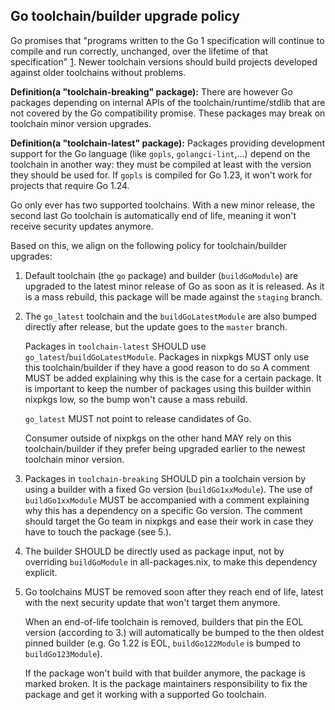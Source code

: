 ## Go toolchain/builder upgrade policy

Go promises that "programs written to the Go 1 specification will continue to compile and run correctly, unchanged, over the lifetime of that specification" [1].
Newer toolchain versions should build projects developed against older toolchains without problems.

**Definition(a "toolchain-breaking" package):**
There are however Go packages depending on internal APIs of the toolchain/runtime/stdlib that are not covered by the Go compatibility promise.
These packages may break on toolchain minor version upgrades.

**Definition(a "toolchain-latest" package):**
Packages providing development support for the Go language (like `gopls`, `golangci-lint`,...) depend on the toolchain in another way: they must be compiled at least with the version they should be used for.
If `gopls` is compiled for Go 1.23, it won't work for projects that require Go 1.24.

Go only ever has two supported toolchains. With a new minor release, the second last Go toolchain is automatically end of life, meaning it won't receive security updates anymore.

Based on this, we align on the following policy for toolchain/builder upgrades:

1. Default toolchain (the `go` package) and builder (`buildGoModule`) are upgraded to the latest minor release of Go as soon as it is released.
  As it is a mass rebuild, this package will be made against the `staging` branch.

2. The `go_latest` toolchain and the `buildGoLatestModule` are also bumped directly after release, but the update goes to the `master` branch.

    Packages in `toolchain-latest` SHOULD use `go_latest`/`buildGoLatestModule`.
    Packages in nixpkgs MUST only use this toolchain/builder if they have a good reason to do so
    A comment MUST be added explaining why this is the case for a certain package.
    It is important to keep the number of packages using this builder within nixpkgs low, so the bump won't cause a mass rebuild.

    `go_latest` MUST not point to release candidates of Go.

    Consumer outside of nixpkgs on the other hand MAY rely on this toolchain/builder if they prefer being upgraded earlier to the newest toolchain minor version.

3. Packages in `toolchain-breaking` SHOULD pin a toolchain version by using a builder with a fixed Go version (`buildGo1xxModule`).
  The use of `buildGo1xxModule` MUST be accompanied with a comment explaining why this has a dependency on a specific Go version.
  The comment should target the Go team in nixpkgs and ease their work in case they have to touch the package (see 5.).

4. The builder SHOULD be directly used as package input, not by overriding `buildGoModule` in all-packages.nix, to make this dependency explicit.

5. Go toolchains MUST be removed soon after they reach end of life, latest with the next security update that won't target them anymore.

    When an end-of-life toolchain is removed, builders that pin the EOL version (according to 3.) will automatically be bumped to the then oldest pinned builder (e.g. Go 1.22 is EOL, `buildGo122Module` is bumped to `buildGo123Module`).

    If the package won't build with that builder anymore, the package is marked broken.
    It is the package maintainers responsibility to fix the package and get it working with a supported Go toolchain.

[1]: http://go.dev/doc/go1compat
